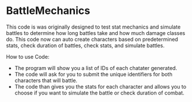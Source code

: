 # BattleMechanics
 
This code is was originally designed to test stat mechanics and simulate battles to determine how long battles take and how much damage classes do.
This code now can auto create characters based on predetermined stats, check duration of battles, check stats, and simulate battles.

How to use Code:
* The program will show you a list of IDs of each chatater generated.
* The code will ask for you to submit the unique identifiers for both characters that will battle.
* The code than gives you the stats for each character and allows you to choose if you want to simulate the battle or check duration of combat.
